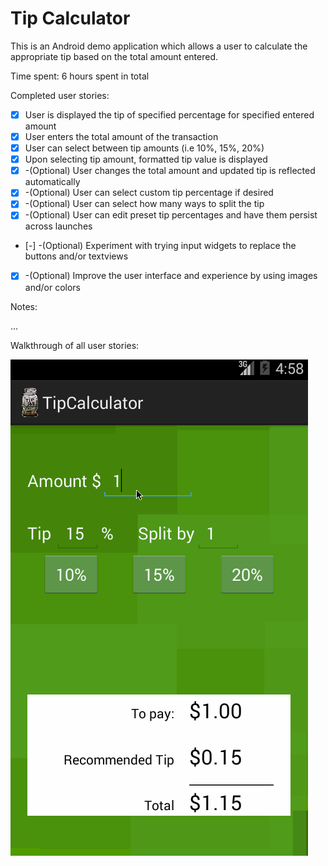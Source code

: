 # Tip Calculator

This is an Android demo application which allows a user to calculate the appropriate tip based on the total amount entered.

Time spent: 6 hours spent in total

Completed user stories:

 * [x] User is displayed the tip of specified percentage for specified entered amount
 * [x] User enters the total amount of the transaction
 * [x] User can select between tip amounts (i.e 10%, 15%, 20%)
 * [x] Upon selecting tip amount, formatted tip value is displayed
 * [x] -(Optional) User changes the total amount and updated tip is reflected automatically
 * [x] -(Optional) User can select custom tip percentage if desired
 * [x] -(Optional) User can select how many ways to split the tip
 * [x] -(Optional) User can edit preset tip percentages and have them persist across launches
 * [-] -(Optional) Experiment with trying input widgets to replace the buttons and/or textviews
 * [x] -(Optional) Improve the user interface and experience by using images and/or colors
 
Notes:

...

Walkthrough of all user stories:

![Video Walkthrough](tipCalculator.gif)
